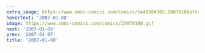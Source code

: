 ```yaml
---
extra_image: https://www.smbc-comics.com/comics/1448584382-20070108after.png
hovertext: '2007-01-08'
image: https://www.smbc-comics.com/comics/20070108.gif
next: '2007-01-09'
prev: '2007-01-07'
title: '2007-01-08'
---
```

